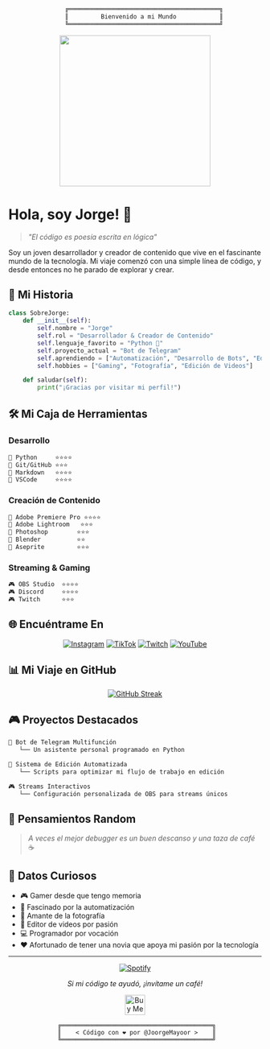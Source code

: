 <div align="center">
  
```txt
     ╔══════════════════════════════════════════╗
     ║         Bienvenido a mi Mundo            ║
     ╚══════════════════════════════════════════╝
```

</div>

<div align="center">
  <img src="https://media2.giphy.com/media/13HgwGsXF0aiGY/giphy.gif" width="300" />
</div>

# Hola, soy Jorge! 👋

> *"El código es poesía escrita en lógica"*

Soy un joven desarrollador y creador de contenido que vive en el fascinante mundo de la tecnología. Mi viaje comenzó con una simple línea de código, y desde entonces no he parado de explorar y crear.

## 🎯 Mi Historia

```python
class SobreJorge:
    def __init__(self):
        self.nombre = "Jorge"
        self.rol = "Desarrollador & Creador de Contenido"
        self.lenguaje_favorito = "Python 🐍"
        self.proyecto_actual = "Bot de Telegram"
        self.aprendiendo = ["Automatización", "Desarrollo de Bots", "Edición de Video"]
        self.hobbies = ["Gaming", "Fotografía", "Edición de Videos"]

    def saludar(self):
        print("¡Gracias por visitar mi perfil!")
```

## 🛠️ Mi Caja de Herramientas

### Desarrollo
```txt
📌 Python     ⭐⭐⭐⭐
📌 Git/GitHub ⭐⭐⭐
📌 Markdown   ⭐⭐⭐⭐
📌 VSCode     ⭐⭐⭐⭐
```

### Creación de Contenido
```txt
🎨 Adobe Premiere Pro ⭐⭐⭐⭐
🎨 Adobe Lightroom   ⭐⭐⭐
🎨 Photoshop        ⭐⭐⭐
🎨 Blender          ⭐⭐
🎨 Aseprite         ⭐⭐⭐
```

### Streaming & Gaming
```txt
🎮 OBS Studio  ⭐⭐⭐⭐
🎮 Discord     ⭐⭐⭐⭐
🎮 Twitch      ⭐⭐⭐
```

## 🌐 Encuéntrame En
<div align="center">

[![Instagram](https://img.shields.io/badge/bykhork-%23bc2a8d.svg?style=for-the-badge&logo=Instagram&logoColor=white&labelColor=black)](https://instagram.com/bykhork)
[![TikTok](https://img.shields.io/badge/bykhork-%23000000.svg?style=for-the-badge&logo=TikTok&logoColor=white&labelColor=black)](https://tiktok.com/@bykhork)
[![Twitch](https://img.shields.io/badge/bykhork-%239146FF.svg?style=for-the-badge&logo=Twitch&logoColor=white&labelColor=black)](https://twitch.tv/bykhork)
[![YouTube](https://img.shields.io/badge/Jorge23__YT-%23FF0000.svg?style=for-the-badge&logo=YouTube&logoColor=white&labelColor=black)](https://youtube.com/@Jorge23_YT)

</div>

## 📊 Mi Viaje en GitHub

<div align="center">
  
[![GitHub Streak](http://github-readme-streak-stats.herokuapp.com?user=J0rge23YT&theme=midnight-purple&border=7536B2&stroke=9243DD&ring=9243DD&fire=DD2727&currStreakNum=DD9C39&currStreakLabel=DD9C39&dates=A42EE5)](https://git.io/streak-stats)

</div>

## 🎮 Proyectos Destacados

```txt
🤖 Bot de Telegram Multifunción
   └── Un asistente personal programado en Python

🎥 Sistema de Edición Automatizada
   └── Scripts para optimizar mi flujo de trabajo en edición

🎮 Streams Interactivos
   └── Configuración personalizada de OBS para streams únicos
```

## 💭 Pensamientos Random

> *A veces el mejor debugger es un buen descanso y una taza de café* ☕

## 📌 Datos Curiosos

- 🎮 Gamer desde que tengo memoria
- 🤖 Fascinado por la automatización
- 📸 Amante de la fotografía
- 🎥 Editor de videos por pasión
- 💻 Programador por vocación
- ❤️ Afortunado de tener una novia que apoya mi pasión por la tecnología

---
<div align="center">

[![Spotify](https://spotify-github-profile.vercel.app/api/view?uid=tu-usuario&cover_image=true&theme=novatorem)](https://github.com/kittinan/spotify-github-profile)

*Si mi código te ayudó, ¡invítame un café!*

<a href="https://www.buymeacoffee.com/joorgemayoor" target="_blank">
  <img src="https://cdn.buymeacoffee.com/buttons/v2/default-violet.png" alt="Buy Me A Coffee" height="40px">
</a>


     ╔══════════════════════════════════════════╗
     ║    < Código con ❤️ por @JoorgeMayoor >    ║
     ╚══════════════════════════════════════════╝

</div>
